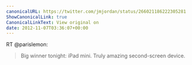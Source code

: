 ```yaml
---
canonicalURL: https://twitter.com/jmjordan/status/266021186222305281
ShowCanonicalLink: true
CanonicalLinkText: View original on
date: 2012-11-07T03:36:07+00:00
---
```

RT @parislemon:
> Big winner tonight: iPad mini. Truly amazing second-screen device.
